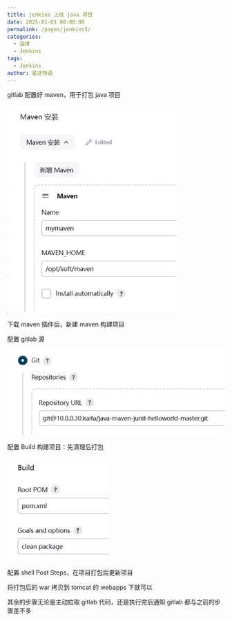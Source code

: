 ```yaml
---
title: jenkins 上线 java 项目
date: 2025-01-01 00:00:00
permalink: /pages/jenkins5/
categories:
  - 运维
  - Jenkins
tags:
  - Jenkins
author: 星途物语
---
```

gitlab 配置好 maven，用于打包 java 项目

 <img src="/img/image-20240912150104464.png" alt="image-20240912150104464" style="zoom:80%;" />

下载 maven 插件后，新建 maven 构建项目

配置 gitlab 源

 <img src="/img/image-20240912150420518.png" alt="image-20240912150420518" style="zoom:80%;" />

配置 Build 构建项目：先清理后打包

 <img src="/img/image-20240912150523395.png" alt="image-20240912150523395" style="zoom:80%;" />

配置 shell Post Steps，在项目打包后更新项目

将打包后的 war 拷贝到 tomcat 的 webapps 下就可以

其余的步骤无论是主动拉取 gitlab 代码，还是执行完后通知 gitlab 都与之前的步骤差不多